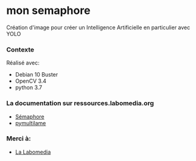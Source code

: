 # mon semaphore

Création d'image pour créer un Intelligence Artificielle en particulier avec YOLO

### Contexte

Réalisé avec:

* Debian 10 Buster
* OpenCV 3.4
* python 3.7

### La documentation sur ressources.labomedia.org

* [Sémaphore](https://ressources.labomedia.org/tag/semaphore?do=showtag&tag=semaphore)
* [pymultilame](https://ressources.labomedia.org/pymultilame)

### Merci à:

* [La Labomedia](https://ressources.labomedia.org)

